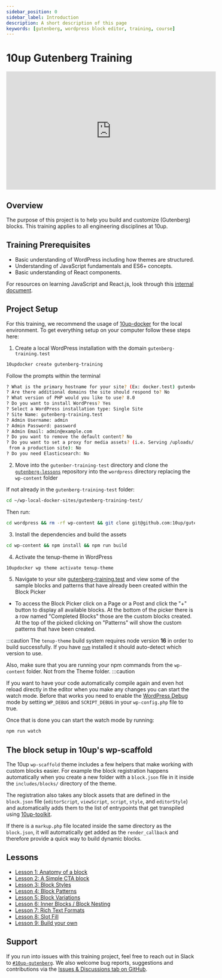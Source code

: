 ```yaml
---
sidebar_position: 0
sidebar_label: Introduction
description: A short description of this page
keywords: [gutenberg, wordpress block editor, training, course]
---
```


# 10up Gutenberg Training

<iframe width="560" height="315" src="https://www.youtube.com/embed/UjaheV-jY00" title="YouTube video player" frameBorder="0" allow="accelerometer; autoplay; clipboard-write; encrypted-media; gyroscope; picture-in-picture; fullscreen" allowFullScreen></iframe>

## Overview

The purpose of this project is to help you build and customize (Gutenberg) blocks. This training applies to all engineering disciplines at 10up.

## Training Prerequisites

* Basic understanding of WordPress including how themes are structured.
* Understanding of JavaScript fundamentals and ES6+ concepts.
* Basic understanding of React components.

For resources on learning JavaScript and React.js, look through this [internal document](https://internal.10up.com/docs/javascript-tutorials/).

## Project Setup

For this training, we recommend the usage of [10up-docker](https://github.com/10up/wp-local-docker-v2) for the local environment. To get everything setup on your computer follow these steps here:

1. Create a local WordPress installation with the domain `gutenberg-training.test`

```bash
10updocker create gutenberg-training
```
Follow the prompts within the terminal

```bash
? What is the primary hostname for your site? (Ex: docker.test) gutenberg-training.test
? Are there additional domains the site should respond to? No
? What version of PHP would you like to use? 8.0
? Do you want to install WordPress? Yes
? Select a WordPress installation type: Single Site
? Site Name: gutenberg-training.test
? Admin Username: admin
? Admin Password: password
? Admin Email: admin@example.com
? Do you want to remove the default content? No
? Do you want to set a proxy for media assets? (i.e. Serving /uploads/ directory assets
 from a production site): No
? Do you need Elasticsearch: No
```

2. Move into the `gutenber-training-test` directory and clone the [`gutenberg-lessons`](https://github.com/10up/gutenberg-lessons) repository into the `wordpress` directory replacing the `wp-content` folder

If not already in the `gutenberg-training-test` folder:

```bash
cd ~/wp-local-docker-sites/gutenberg-training-test/
```

Then run:

```bash
cd wordpress && rm -rf wp-content && git clone git@github.com:10up/gutenberg-lessons.git wp-content
```

3. Install the dependencies and build the assets

```bash
cd wp-content && npm install && npm run build
```

4. Activate the tenup-theme in WordPress

```bash
10updocker wp theme activate tenup-theme
```

5. Navigate to your site [gutenberg-training.test](https://gutenberg-training.test/wp-admin) and view some of the sample blocks and patterns that have already been created within the Block Picker

* To access the Block Picker click on a Page or a Post and click the "+" button to display all available blocks. At the bottom of the picker there is a row named "Completed Blocks" those are the custom blocks created. At the top of the picked clicking on "Patterns" will show the custom patterns that have been created.

:::caution
The `tenup-theme` build system requires node version **16** in order to build successfully. If you have [`nvm`](https://github.com/nvm-sh/nvm) installed it should auto-detect which version to use.

Also, make sure that you are running your npm commands from the `wp-content` folder. Not from the Theme folder.
:::caution

If you want to have your code automatically compile again and even hot reload directly in the editor when you make any changes you can start the watch mode. Before that works you need to enable the [WordPress Debug](https://wordpress.org/support/article/debugging-in-wordpress/) mode by setting `WP_DEBUG` and `SCRIPT_DEBUG` in your `wp-config.php` file to true.

Once that is done you can start the watch mode by running:

```bash
npm run watch
```

## The block setup in 10up's wp-scaffold

The 10up `wp-scaffold` theme includes a few helpers that make working with custom blocks easier. For example the block registration happens automatically when you create a new folder with a `block.json` file in it inside the `includes/blocks/` directory of the theme.

The registration also takes any block assets that are defined in the `block.json` file (`editorScript`, `viewScript`, `script`, `style`, and `editorStyle`) and automatically adds them to the list of entrypoints that get transpiled using [10up-toolkit](https://www.npmjs.com/package/10up-toolkit).

If there is a `markup.php` file located inside the same directory as the `block.json`, it will automatically get added as the `render_callback` and therefore provide a quick way to build dynamic blocks.

## Lessons

* [Lesson 1: Anatomy of a block](./01-overview.md)
* [Lesson 2: A Simple CTA block](./02-cta-lesson.md)
* [Lesson 3: Block Styles](./03-styles.md)
* [Lesson 4: Block Patterns](./04-patterns.md)
* [Lesson 5: Block Variations](./05-variations.md)
* [Lesson 6: Inner Blocks / Block Nesting](./06-inner-blocks.md)
* [Lesson 7: Rich Text Formats](./07-rich-text-formats.md)
* [Lesson 8: Slot Fill](./08-slot-fill.md)
* [Lesson 9: Build your own](./09-build-your-own.md)

## Support

If you run into issues with this training project, feel free to reach out in Slack to [`#10up-gutenberg`](https://10up.slack.com/archives/C8Z3WMN1K). We also welcome bug reports, suggestions and contributions via the [Issues & Discussions tab on GitHub](https://github.com/10up/gutenberg-best-practices/issues).
